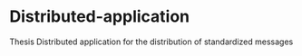 # Distributed-application
Thesis
Distributed application for the distribution of standardized messages
